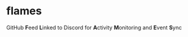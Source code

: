 # flames
GitHub **F**eed **L**inked to Discord for **A**ctivity **M**onitoring and **E**vent **S**ync
